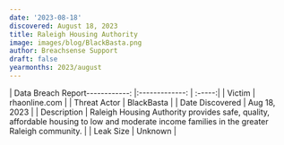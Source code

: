 ```yaml
---
date: '2023-08-18'
discovered: August 18, 2023
title: Raleigh Housing Authority
image: images/blog/BlackBasta.png
author: Breachsense Support
draft: false
yearmonths: 2023/august
---
```


| Data Breach Report------------:     |:-------------:    | :-----:|
| Victim      | rhaonline.com      | 
| Threat Actor      |  BlackBasta     | 
| Date Discovered      | Aug 18, 2023      | 
| Description      | Raleigh Housing Authority provides safe, quality, affordable housing to low and moderate income families in the greater Raleigh community.      | 
| Leak Size      | Unknown      | 

